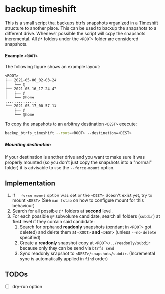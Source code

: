 # backup timeshift

This is a small script that backups btrfs snapshots organized in a [Timeshift](https://github.com/teejee2008/timeshift) structure to another place. This can be used to backup the snapshots to a different drive.
Whenever possible the script will copy the snapshots incremental.
All `@*` folders under the `<ROOT>` folder are considered snapshots.

#### Example `<ROOT>`
The following figure shows an example layout:
```
<ROOT>
├── 2021-05-06_02-03-24
│   └── @
├── 2021-05-16_17-24-47
│   ├── @
│   └── @home
..............
└── 2021-05-17_00-57-13
    ├── @
    └── @home
```

To copy the snapshots to an arbitray destination `<DEST>` execute:
```bash
backup_btrfs_timeshift --root=<ROOT> --destination=<DEST>
```

##### Mounting destination
If your destination is another drive and you want to make sure it was properly mounted (so you don't just copy the snapshots into a "normal" folder) it is advisable to use the `--force-mount` option.

## Implementation

1. If `--force-mount` option was set or the `<DEST>` doesn't exist yet, try to mount `<DEST>` (See `man fstab` on how to configure mount for this behaviour)
2. Search for all possible `@*` folders at **second** level.
3. For each possible `@*` subvolume candidate, search all folders (`subdir`) at **first** level if they contain said candidate:
   1. Search for orphaned **readonly** snapshots (pendant in `<ROOT>` got deleted) and delete them at `<ROOT>` **and** `<DEST>` (unless `--no-delete` specified)
   2. Create a **readonly** snapshot copy at `<ROOT>/../readonly/subdir` because only they can be send via `btrfs send`
   3. Sync readonly snapshot to `<DEST>/snapshots/subdir`. (Incremental sync is automatically applied in `find` order)

## TODOs

- [ ] dry-run option
